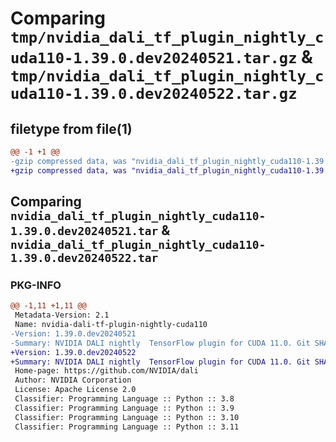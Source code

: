 # Comparing `tmp/nvidia_dali_tf_plugin_nightly_cuda110-1.39.0.dev20240521.tar.gz` & `tmp/nvidia_dali_tf_plugin_nightly_cuda110-1.39.0.dev20240522.tar.gz`

## filetype from file(1)

```diff
@@ -1 +1 @@
-gzip compressed data, was "nvidia_dali_tf_plugin_nightly_cuda110-1.39.0.dev20240521.tar", last modified: Mon Apr  5 07:00:00 1993, max compression
+gzip compressed data, was "nvidia_dali_tf_plugin_nightly_cuda110-1.39.0.dev20240522.tar", last modified: Mon Apr  5 07:00:00 1993, max compression
```

## Comparing `nvidia_dali_tf_plugin_nightly_cuda110-1.39.0.dev20240521.tar` & `nvidia_dali_tf_plugin_nightly_cuda110-1.39.0.dev20240522.tar`

### PKG-INFO

```diff
@@ -1,11 +1,11 @@
 Metadata-Version: 2.1
 Name: nvidia-dali-tf-plugin-nightly-cuda110
-Version: 1.39.0.dev20240521
-Summary: NVIDIA DALI nightly  TensorFlow plugin for CUDA 11.0. Git SHA: d0f8231f99c406b4553b5c5fbc9c673460e2ac6d
+Version: 1.39.0.dev20240522
+Summary: NVIDIA DALI nightly  TensorFlow plugin for CUDA 11.0. Git SHA: 708af6048e71e55eb117718a53c8bf7649eecb38
 Home-page: https://github.com/NVIDIA/dali
 Author: NVIDIA Corporation
 License: Apache License 2.0
 Classifier: Programming Language :: Python :: 3.8
 Classifier: Programming Language :: Python :: 3.9
 Classifier: Programming Language :: Python :: 3.10
 Classifier: Programming Language :: Python :: 3.11
```


